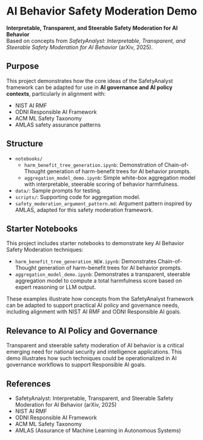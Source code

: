 
# AI Behavior Safety Moderation Demo

**Interpretable, Transparent, and Steerable Safety Moderation for AI Behavior**  
Based on concepts from *SafetyAnalyst: Interpretable, Transparent, and Steerable Safety Moderation for AI Behavior* (arXiv, 2025).

## Purpose

This project demonstrates how the core ideas of the SafetyAnalyst framework can be adapted for use in **AI governance and AI policy contexts**, particularly in alignment with:

- NIST AI RMF
- ODNI Responsible AI Framework
- ACM ML Safety Taxonomy
- AMLAS safety assurance patterns

## Structure

- `notebooks/`
    - `harm_benefit_tree_generation.ipynb`: Demonstration of Chain-of-Thought generation of harm-benefit trees for AI behavior prompts.
    - `aggregation_model_demo.ipynb`: Simple white-box aggregation model with interpretable, steerable scoring of behavior harmfulness.
- `data/`: Sample prompts for testing.
- `scripts/`: Supporting code for aggregation model.
- `safety_moderation_argument_pattern.md`: Argument pattern inspired by AMLAS, adapted for this safety moderation framework.

## Starter Notebooks

This project includes starter notebooks to demonstrate key AI Behavior Safety Moderation techniques:

- `harm_benefit_tree_generation_NEW.ipynb`: Demonstrates Chain-of-Thought generation of harm-benefit trees for AI behavior prompts.
- `aggregation_model_demo.ipynb`: Demonstrates a transparent, steerable aggregation model to compute a total harmfulness score based on expert reasoning or LLM output.

These examples illustrate how concepts from the SafetyAnalyst framework can be adapted to support practical AI policy and governance needs, including alignment with NIST AI RMF and ODNI Responsible AI goals.

## Relevance to AI Policy and Governance

Transparent and steerable safety moderation of AI behavior is a critical emerging need for national security and intelligence applications. This demo illustrates how such techniques could be operationalized in AI governance workflows to support Responsible AI goals.

## References

- SafetyAnalyst: Interpretable, Transparent, and Steerable Safety Moderation for AI Behavior (arXiv, 2025)
- NIST AI RMF
- ODNI Responsible AI Framework
- ACM ML Safety Taxonomy
- AMLAS (Assurance of Machine Learning in Autonomous Systems)
